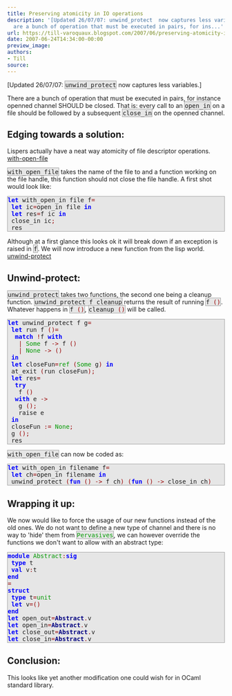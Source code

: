 ```yaml
---
title: Preserving atomicity in IO operations
description: '[Updated 26/07/07: unwind_protect  now captures less variables.]      There
  are a bunch of operation that must be executed in pairs, for ins...'
url: https://till-varoquaux.blogspot.com/2007/06/preserving-atomicity-in-io-operations.html
date: 2007-06-24T14:34:00-00:00
preview_image:
authors:
- Till
source:
---
```


<p>[Updated 26/07/07: <span style="background:#e6e6e6;border:1px solid #a0a0a0;"><tt>unwind_protect</tt></span> now captures less variables.]</p>
    <p>There are a bunch of operation that must be executed in pairs, for instance openned channel SHOULD be closed. That is: every call to an <span style="background:#e6e6e6;border:1px solid #a0a0a0;"><tt>open_in</tt></span> on a file should be followed by a subsequent <span style="background:#e6e6e6;border:1px solid #a0a0a0;"><tt>close_in</tt></span> on the openned channel.</p>
    <h2>Edging towards a solution:</h2>
    <p>Lispers actually have a neat way atomicity of file descriptor operations. <a href="http://www.cs.queensu.ca/software_docs/gnudev/gcl-ansi/gcl_1192.html" class="externalLink">with-open-file</a></p>
    <p><span style="background:#e6e6e6;border:1px solid #a0a0a0;"><tt>with_open_file</tt></span> takes the name of the file to and a function working on the file handle, this function should not close the file handle. A first shot would look like:</p>
    <div style="background:#e6e6e6;border:1px solid #a0a0a0;">
      <tt><span style="font-weight: bold"><span style="color: #0000FF">let</span></span>&nbsp;with_open_in&nbsp;file&nbsp;f<span style="color: #990000">=</span><br>&nbsp;<span style="font-weight: bold"><span style="color: #0000FF">let</span></span>&nbsp;ic<span style="color: #990000">=</span>open_in&nbsp;file&nbsp;<span style="font-weight: bold"><span style="color: #0000FF">in</span></span><br>&nbsp;<span style="font-weight: bold"><span style="color: #0000FF">let</span></span>&nbsp;res<span style="color: #990000">=</span>f&nbsp;ic&nbsp;<span style="font-weight: bold"><span style="color: #0000FF">in</span></span><br>&nbsp;close_in&nbsp;ic<span style="color: #990000">;</span><br>&nbsp;res</tt>
    </div>
    <p>Although at a first glance this looks ok it will break down if an exception is raised in <span style="background:#e6e6e6;border:1px solid #a0a0a0;"><tt>f</tt></span>. We will now introduce a new function from the lisp world. <a href="http://www.cs.queensu.ca/software_docs/gnudev/gcl-ansi/gcl_385.html" class="externalLink">unwind-protect</a></p>
    <h2>Unwind-protect:</h2>
    <p><span style="background:#e6e6e6;border:1px solid #a0a0a0;"><tt>unwind_protect</tt></span> takes two functions, the second one being a cleanup function. <span style="background:#e6e6e6;border:1px solid #a0a0a0;"><tt>unwind_protect&nbsp;f&nbsp;cleanup</tt></span> returns the result of running <span style="background:#e6e6e6;border:1px solid #a0a0a0;"><tt>f&nbsp;<span style="color: #990000">()</span></tt></span>. Whatever happens in <span style="background:#e6e6e6;border:1px solid #a0a0a0;"><tt>f&nbsp;<span style="color: #990000">()</span></tt></span>, <span style="background:#e6e6e6;border:1px solid #a0a0a0;"><tt>cleanup&nbsp;<span style="color: #990000">()</span></tt></span> will be called.</p>
    <div style="background:#e6e6e6;border:1px solid #a0a0a0;">
      <tt><span style="font-weight: bold"><span style="color: #0000FF">let</span></span>&nbsp;unwind_protect&nbsp;f&nbsp;g<span style="color: #990000">=</span><br>&nbsp;<span style="font-weight: bold"><span style="color: #0000FF">let</span></span>&nbsp;run&nbsp;f&nbsp;<span style="color: #990000">()=</span><br>&nbsp;&nbsp;<span style="font-weight: bold"><span style="color: #0000FF">match</span></span>&nbsp;<span style="color: #990000">!</span>f&nbsp;<span style="font-weight: bold"><span style="color: #0000FF">with</span></span><br>&nbsp;&nbsp;&nbsp;<span style="color: #990000">|</span>&nbsp;<span style="color: #009900">Some</span>&nbsp;f&nbsp;<span style="color: #990000">-&gt;</span>&nbsp;f&nbsp;<span style="color: #990000">()</span><br>&nbsp;&nbsp;&nbsp;<span style="color: #990000">|</span>&nbsp;<span style="color: #009900">None</span>&nbsp;<span style="color: #990000">-&gt;</span>&nbsp;<span style="color: #990000">()</span><br>&nbsp;<span style="font-weight: bold"><span style="color: #0000FF">in</span></span><br>&nbsp;<span style="font-weight: bold"><span style="color: #0000FF">let</span></span>&nbsp;closeFun<span style="color: #990000">=</span><span style="color: #009900">ref</span>&nbsp;<span style="color: #990000">(</span><span style="color: #009900">Some</span>&nbsp;g<span style="color: #990000">)</span>&nbsp;<span style="font-weight: bold"><span style="color: #0000FF">in</span></span><br>&nbsp;at_exit&nbsp;<span style="color: #990000">(</span>run&nbsp;closeFun<span style="color: #990000">);</span><br>&nbsp;<span style="font-weight: bold"><span style="color: #0000FF">let</span></span>&nbsp;res<span style="color: #990000">=</span><br>&nbsp;&nbsp;<span style="font-weight: bold"><span style="color: #0000FF">try</span></span><br>&nbsp;&nbsp;&nbsp;f&nbsp;<span style="color: #990000">()</span><br>&nbsp;&nbsp;<span style="font-weight: bold"><span style="color: #0000FF">with</span></span>&nbsp;e&nbsp;<span style="color: #990000">-&gt;</span><br>&nbsp;&nbsp;&nbsp;g&nbsp;<span style="color: #990000">();</span><br>&nbsp;&nbsp;&nbsp;raise&nbsp;e<br>&nbsp;<span style="font-weight: bold"><span style="color: #0000FF">in</span></span><br>&nbsp;closeFun&nbsp;<span style="color: #990000">:=</span>&nbsp;<span style="color: #009900">None</span><span style="color: #990000">;</span><br>&nbsp;g&nbsp;<span style="color: #990000">();</span><br>&nbsp;res</tt>
    </div>
    <p><span style="background:#e6e6e6;border:1px solid #a0a0a0;"><tt>with_open_file</tt></span> can now be coded as:</p>
    <div style="background:#e6e6e6;border:1px solid #a0a0a0;">
      <tt><span style="font-weight: bold"><span style="color: #0000FF">let</span></span>&nbsp;with_open_in&nbsp;filename&nbsp;f<span style="color: #990000">=</span><br>&nbsp;<span style="font-weight: bold"><span style="color: #0000FF">let</span></span>&nbsp;ch<span style="color: #990000">=</span>open_in&nbsp;filename&nbsp;<span style="font-weight: bold"><span style="color: #0000FF">in</span></span><br>&nbsp;unwind_protect&nbsp;<span style="color: #990000">(</span><span style="font-weight: bold"><span style="color: #0000FF">fun</span></span>&nbsp;<span style="color: #990000">()</span>&nbsp;<span style="color: #990000">-&gt;</span>&nbsp;f&nbsp;ch<span style="color: #990000">)</span>&nbsp;<span style="color: #990000">(</span><span style="font-weight: bold"><span style="color: #0000FF">fun</span></span>&nbsp;<span style="color: #990000">()</span>&nbsp;<span style="color: #990000">-&gt;</span>&nbsp;close_in&nbsp;ch<span style="color: #990000">)</span></tt>
    </div>
    <h2>Wrapping it up:</h2>
    <p>We now would like to force the usage of our new functions instead of the old ones. We do not want to define a new type of channel and there is no way to 'hide' them from <span style="background:#e6e6e6;border:1px solid #a0a0a0;"><tt><span style="color: #009900">Pervasives</span></tt></span>, we can however override the functions we don't want to allow with an abstract type:</p>
    <div style="background:#e6e6e6;border:1px solid #a0a0a0;">
      <tt><span style="font-weight: bold"><span style="color: #0000FF">module</span></span>&nbsp;<span style="color: #009900">Abstract</span><span style="color: #990000">:</span><span style="font-weight: bold"><span style="color: #0000FF">sig</span></span><br>&nbsp;<span style="font-weight: bold"><span style="color: #0000FF">type</span></span>&nbsp;t<br>&nbsp;<span style="font-weight: bold"><span style="color: #0000FF">val</span></span>&nbsp;v<span style="color: #990000">:</span>t<br><span style="font-weight: bold"><span style="color: #0000FF">end</span></span><br><span style="color: #990000">=</span><br><span style="font-weight: bold"><span style="color: #0000FF">struct</span></span><br>&nbsp;<span style="font-weight: bold"><span style="color: #0000FF">type</span></span>&nbsp;t<span style="color: #990000">=</span><span style="color: #009900">unit</span><br>&nbsp;<span style="font-weight: bold"><span style="color: #0000FF">let</span></span>&nbsp;v<span style="color: #990000">=()</span><br><span style="font-weight: bold"><span style="color: #0000FF">end</span></span><br><span style="font-weight: bold"><span style="color: #0000FF">let</span></span>&nbsp;open_out<span style="color: #990000">=</span><span style="font-weight: bold"><span style="color: #000080">Abstract</span></span><span style="color: #990000">.</span>v<br><span style="font-weight: bold"><span style="color: #0000FF">let</span></span>&nbsp;open_in<span style="color: #990000">=</span><span style="font-weight: bold"><span style="color: #000080">Abstract</span></span><span style="color: #990000">.</span>v<br><span style="font-weight: bold"><span style="color: #0000FF">let</span></span>&nbsp;close_out<span style="color: #990000">=</span><span style="font-weight: bold"><span style="color: #000080">Abstract</span></span><span style="color: #990000">.</span>v<br><span style="font-weight: bold"><span style="color: #0000FF">let</span></span>&nbsp;close_in<span style="color: #990000">=</span><span style="font-weight: bold"><span style="color: #000080">Abstract</span></span><span style="color: #990000">.</span>v</tt>
    </div>
    <h2>Conclusion:</h2>
    <p>This looks like yet another modification one could wish for in OCaml standard library. </p>
